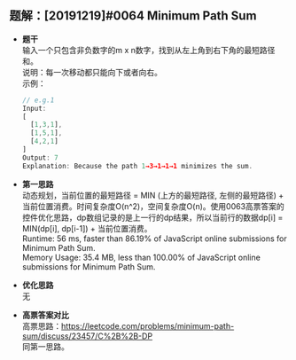 ## 题解：[20191219]#0064 Minimum Path Sum
- **题干**   
输入一个只包含非负数字的m x n数字，找到从左上角到右下角的最短路径和。    
说明：每一次移动都只能向下或者向右。    
  示例：    
  ```JavaScript
  // e.g.1
  Input:
  [
    [1,3,1],
    [1,5,1],
    [4,2,1]
  ]
  Output: 7
  Explanation: Because the path 1→3→1→1→1 minimizes the sum.
  ```

- **第一思路**   
动态规划，当前位置的最短路径 = MIN (上方的最短路径, 左侧的最短路径) + 当前位置消费。时间复杂度O(n^2)，空间复杂度O(n)。使用0063高票答案的控件优化思路，dp数组记录的是上一行的dp结果，所以当前行的数据dp[i] = MIN(dp[i], dp[i-1]) + 当前位置消费。    
Runtime: 56 ms, faster than 86.19% of JavaScript online submissions for Minimum Path Sum.    
Memory Usage: 35.4 MB, less than 100.00% of JavaScript online submissions for Minimum Path Sum.   
- **优化思路**   
无  
- **高票答案对比**   
高票思路：https://leetcode.com/problems/minimum-path-sum/discuss/23457/C%2B%2B-DP    
同第一思路。      